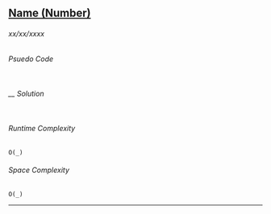 ## [Name (Number)](Table%20of%20Contents.md)
###### *xx/xx/xxxx*

###### Psuedo Code
``` 

```

###### __ Solution
```__

```

###### Runtime Complexity
```
O(_)
```

###### Space Complexity
```
O(_)
```

---